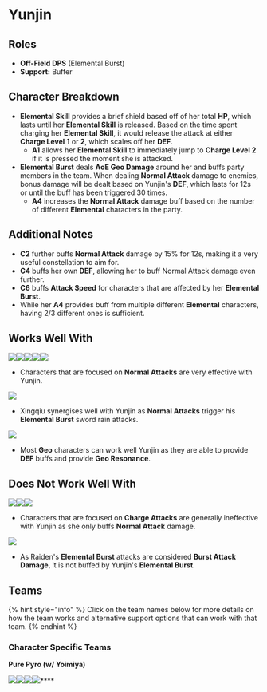 # Yunjin

## Roles

* **Off-Field DPS** (Elemental Burst)
* **Support:** Buffer

## Character Breakdown

* **Elemental Skill** provides a brief shield based off of her total **HP**, which lasts until her **Elemental Skill** is released. Based on the time spent charging her **Elemental Skill**, it would release the attack at either **Charge Level** **1** or **2**, which scales off her **DEF**.
  * **A1** allows her **Elemental Skill** to immediately jump to **Charge Level 2** if it is pressed the moment she is attacked.
* **Elemental Burst** deals **AoE Geo Damage** around her and buffs party members in the team. When dealing **Normal Attack** damage to enemies, bonus damage will be dealt based on Yunjin's **DEF**, which lasts for 12s or until the buff has been triggered 30 times.
  * **A4** increases the **Normal Attack** damage buff based on the number of different **Elemental** characters in the party.

## Additional Notes

* **C2** further buffs **Normal Attack** damage by 15% for 12s, making it a very useful constellation to aim for.
* **C4** buffs her own **DEF**, allowing her to buff Normal Attack damage even further.
* **C6** buffs **Attack Speed** for characters that are affected by her **Elemental Burst**.
* While her **A4** provides buff from multiple different **Elemental** characters, having 2/3 different ones is sufficient.



## **Works Well With**

****![](../../.gitbook/assets/UI\_AvatarIcon\_Yoimiya.png)****![](../../.gitbook/assets/UI\_AvatarIcon\_Tartaglia.png)****![](../../.gitbook/assets/UI\_AvatarIcon\_Razor.png)****![](../../.gitbook/assets/UI\_AvatarIcon\_Noelle.png)****![](../../.gitbook/assets/UI\_AvatarIcon\_Ningguang.png)****

* Characters that are focused on **Normal Attacks** are very effective with Yunjin.

![](../../.gitbook/assets/UI\_AvatarIcon\_Xingqiu.png)

* Xingqiu synergises well with Yunjin as **Normal Attacks** trigger his **Elemental Burst** sword rain attacks.

![](../../.gitbook/assets/Element\_Geo.webp)

* Most **Geo** characters can work well Yunjin as they are able to provide **DEF** buffs and provide **Geo Resonance**.

## **Does Not Work Well With**

****![](../../.gitbook/assets/UI\_AvatarIcon\_Ganyu.png)****![](../../.gitbook/assets/UI\_AvatarIcon\_Itto.png)****![](../../.gitbook/assets/UI\_AvatarIcon\_Hutao.png)****

* Characters that are focused on **Charge Attacks** are generally ineffective with Yunjin as she only buffs **Normal Attack** damage.

![](../../.gitbook/assets/UI\_AvatarIcon\_Shougun.png)

* As Raiden's **Elemental Burst** attacks are considered **Burst Attack Damage**, it is not buffed by Yunjin's **Elemental Burst**.

## **Teams**

{% hint style="info" %}
Click on the team names below for more details on how the team works and alternative support options that can work with that team.
{% endhint %}

### Character Specific Teams

**Pure Pyro (w/ Yoimiya)**

****![](../../.gitbook/assets/UI\_AvatarIcon\_Yoimiya.png)****![](../../.gitbook/assets/UI\_AvatarIcon\_Yunjin.png)****![](../../.gitbook/assets/UI\_AvatarIcon\_Zhongli.png)****![](../../.gitbook/assets/UI\_AvatarIcon\_Bennett.png)****

